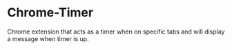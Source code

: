 # Chrome-Timer
Chrome extension that acts as a timer when on specific tabs and will display a message when timer is up.
